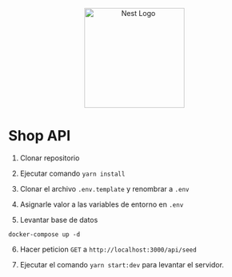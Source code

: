 <p align="center">
  <a href="http://nestjs.com/" target="blank"><img src="https://nestjs.com/img/logo-small.svg" width="200" alt="Nest Logo" /></a>
</p>


# Shop API


1. Clonar repositorio

2. Ejecutar comando ```yarn install```

3. Clonar el archivo ```.env.template``` y renombrar a ```.env```

4. Asignarle valor a las variables de entorno en ```.env```

5. Levantar base de datos
```
docker-compose up -d
```

6. Hacer peticion ```GET``` a ```http://localhost:3000/api/seed```

7. Ejecutar el comando ```yarn start:dev``` para levantar el servidor.